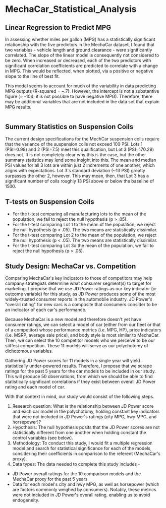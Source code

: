 # MechaCar_Statistical_Analysis

## Linear Regression to Predict MPG
In assessing whether miles per gallon (MPG) has a statistically significant relationship with the five  predictors in the MechaCar dataset, I found that two variables - vehicle length and ground clearance - were significantly correlated. The slope of the linear model is consequently not considered to be zero. When increased or decreased, each of the two predictors with significant correlation coefficients are predicted to correlate with a change in MPG. This would be reflected, when plotted, via a positive or negative slope to the line of best fit. 

This model seems to account for much of the variability in data predicting MPG outputs (R-squared = ~.7). However, the intercept is not a substantive figure (~ -104; it is not possible to have negative MPG). Therefore, there may be additional variables that are not included in the data set that explain MPG results.

![]()

## Summary Statistics on Suspension Coils
The current design specifications for the MechCar suspension coils require that the variance of the suspension coils not exceed 100 PSI. Lots 1 (PSI=0.98) and 2 (PSI=7.5) meet this qualification, but Lot 3 (PSI=170.29) does not. It is not completely clear why this is the case, but the other summary statistics may lend some insight into this. The mean and median PSI values for all 3 lots are within just 2 increments of one another, which aligns with expectations. Lot 3's standard deviation  (~13 PSI) greatly surpasses the other 2, however. This may mean, then, that Lot 3 has a significant number of coils roughly 13 PSI above or below the baseline of 1500. 

## T-tests on Suspension Coils
* For the t-test comparing all manufacturing lots to the mean of the population, we fail to reject the null hypothesis (p > .05). 
* For the t-test comparing Lot 1 to the mean of the population, we reject the null hypothesis (p < .05).  The two means are statistically dissimilar.
* For the t-test comparing Lot 2 to the mean of the population, we reject the null hypothesis (p < .05). The two means are statistically dissimilar.
* For the t-test comparing Lot 3o the mean of the population, we fail to reject the null hypothesis (p > .05).

## Study Design: MechaCar vs. Competition
Comparing MechaCar's key indicators to those of competitors may help company strategists determine what consumer segment(s) to target for marketing. I propose that we use JD Power ratings as our key indicator (or outcome variable) for this study, as JD Power produces some of the most widely-trusted consumer reports in the automobile industry. JD Power's "overall rating" for new cars is a composite that consumers consider to be an indicator of each car's performance.

Because MechaCar is a new model and therefore doesn't yet have consumer ratings, we can select a model of car (either from our fleet or that of a competitor) whose performance metrics (i.e. MPG, HP), price indicators (i.e. MSRP, average sale price), and body style is most similar to MechaCar. Then, we can select the 10 competitor models who we perceive to be our stiffest competition. These 11 models will serve as our polychotomy of dichotomous variables.

Gathering JD Power scores for 11 models in a single year will yield statistically under-powered results. Therefore, I propose that we scrape ratings for the past 5 years for the car models to be included in our study. This will produce 50 observations, from which we should be able to find statistically significant correlations if they exist between overall JD Power rating and each model of car.

With that context in mind, our study would consist of the following steps.

1. Research question: What is the relationship between JD Power score and each car model in the polychotomy, holding constant key indicators that were not included in JD Power's ratings (city MPG, hwy MPG, and horsepower)?
2. Hypothesis: The null hypothesis posits that the JD Power scores are not statistically different from one another when holding constant the control variables (see below).
3. Methodology: To conduct this study, I would fit a multiple regression model and search for statistical significance for each of the models, considering their coefficients in comparison to the referent (MechaCar's proxy).
4. Data types: The data needed to complete this study includes -
* JD Power overall ratings for the 10 comparison models and the MechaCar proxy for the past 5 years
* Data for each model's city and hwy MPG, as well as horsepower (which are factors commonly weighed by consumers). Notably, these metrics were not included in JD Power's overall rating, enabling us to avoid endogeneity.



















